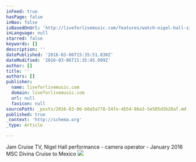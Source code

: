 ```yaml
---
inFeed: true
hasPage: false
inNav: false
isBasedOnUrl: 'http://liveforlivemusic.com/features/watch-nigel-hall-sing-an-eric-krasno-original-on-jam-cruise-2016/'
inLanguage: null
starred: false
keywords: []
description: ''
datePublished: '2016-03-06T15:35:51.830Z'
dateModified: '2016-03-06T15:35:45.999Z'
author: []
title: ''
authors: []
publisher:
  name: liveforlivemusic.com
  domain: liveforlivemusic.com
  url: null
  favicon: null
sourcePath: _posts/2016-03-06-b0a5a778-54fe-4b54-86a3-5e505d3b26af.md
published: true
_context: 'http://schema.org'
_type: Article

---
```

Jam Cruise TV, Nigel Hall performance - camera operator - January 2016 MSC Divina Cruise to Mexico
![](http://imgs.l4lmcdn.com/NIgelHallAtrium.png)